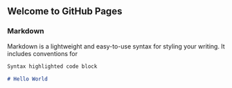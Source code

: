 ## Welcome to GitHub Pages


### Markdown

Markdown is a lightweight and easy-to-use syntax for styling your writing. It includes conventions for

```markdown
Syntax highlighted code block

# Hello World


